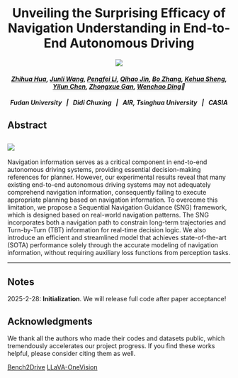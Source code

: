 <h1 align="center">Unveiling the Surprising Efficacy of Navigation Understanding in
End-to-End Autonomous Driving</h1>

<p align="center">
<!-- <a href="https://arxiv.org/pdf/2410.08616"><img src="https://img.shields.io/badge/arXiv-Dual_AEB-green"></a> -->
<!-- <a href="https://www.youtube.com/watch?v=KbN-mJnXu08"><img src="https://img.shields.io/badge/YouTube-Video-red?logo=video"></a> -->
<a href="https://github.com/Zhihua-Hua/NavigationDrive/blob/main/LICENSE"><img  src="https://img.shields.io/badge/license-MIT-blue.svg"></a>
</p>

<h4 align="center"><em>
<a href="https://github.com/Zhihua-Hua">Zhihua Hua</a>, 
<a href="https://github.com/wjl2244">Junli Wang</a>, 
<a href="https://github.com/Philipflyg">Pengfei Li</a>,
<a href="#">Qihao Jin</a>, 
<a href="#">Bo Zhang</a>, 
<a href="#">Kehua Sheng</a>, 
<a href="#"> Yilun Chen</a>, 
<a href="#">Zhongxue Gan</a>, 
<a href="#">Wenchao Ding</a>📧</em>
</h4>

<h5 align="center">
<b > Fudan University &nbsp; | &nbsp; Didi Chuxing &nbsp; | &nbsp; AIR, Tsinghua University &nbsp; | &nbsp; CASIA </b>
<!-- <a><img align="center" src="assets/logo.png" width="100%"/></a> -->
</h5>

## Abstract
<a align="docs/images/pipeline.png"><img src="assets/pipeline.png"></a>
---
Navigation information serves as a critical component in end-to-end autonomous driving systems, providing essential decision-making references for planner. However, our experimental results reveal that many existing end-to-end autonomous driving systems may not adequately comprehend navigation information, consequently failing to execute appropriate planning based on navigation information. To overcome this limitation, we propose a Sequential Navigation Guidance (SNG) framework, which is designed based on real-world navigation patterns. The SNG incorporates both a navigation path to constrain long-term trajectories and Turn-by-Turn (TBT) information for real-time decision logic. We also introduce an efficient and streamlined model that achieves state-of-the-art (SOTA) performance solely through the accurate modeling of navigation information, without requiring auxiliary loss functions from perception tasks. 
<!-- Automatic Emergency Braking (AEB) systems are a crucial component in ensuring the safety of passengers in autonomous vehicles. Conventional AEB systems primarily rely on closed-set perception modules to recognize traffic conditions and assess collision risks. To enhance the adaptability of AEB systems in open scenarios, we propose Dual-AEB, a system combines an advanced multimodal large language model (MLLM) for comprehensive scene understanding and a conventional rule-based rapid AEB to ensure quick response times. To the best of our knowledge, Dual-AEB is the first method to incorporate MLLMs within AEB systems. Through extensive experimentation, we have validated the effectiveness of our method. -->

<!-- ><strong>[Coming Soon]</strong>: We will release full code after papaer acceptance! Stay tuned for updates on this <a href='#'>page</a> -->

---

## Notes
2025-2-28: **Initialization**.  We will release full code after paper acceptance! 
<!-- Stay tuned for updates on this <a href='#'>page</a> -->
<!-- ><strong>[Coming Soon]</strong>: We will release full code after papaer acceptance! Stay tuned for updates on this <a href='#'>page</a> -->

<!-- ## Citation
If you find this work useful in your research, please consider cite: 

```
``` -->

## Acknowledgments

We thank all the authors who made their codes and datasets public, which tremendously accelerates our project progress. If you find these works helpful, please consider citing them as well.

[Bench2Drive](https://github.com/Thinklab-SJTU/Bench2Drive)
[LLaVA-OneVision](https://github.com/LLaVA-VL/LLaVA-NeXT/)
